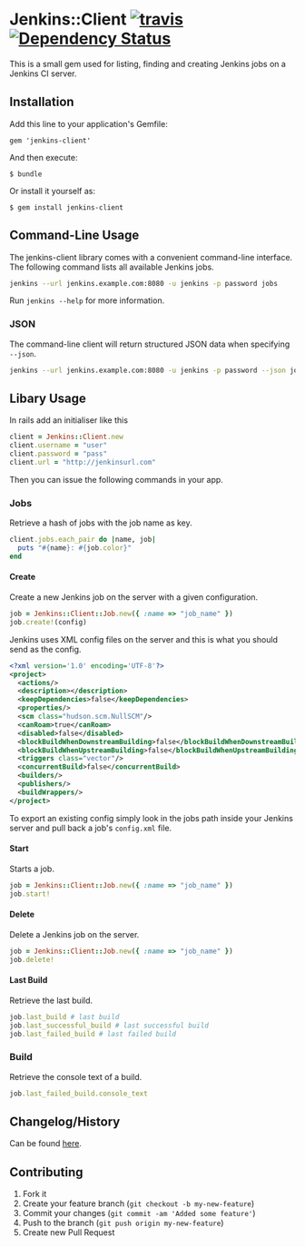 # Jenkins::Client [![travis](https://secure.travis-ci.org/john-griffin/jenkins-client.png)](http://travis-ci.org/john-griffin/jenkins-client) [![Dependency Status](https://gemnasium.com/john-griffin/jenkins-client.png)](https://gemnasium.com/john-griffin/jenkins-client)

This is a small gem used for listing, finding and creating Jenkins jobs on a Jenkins CI server.

## Installation

Add this line to your application's Gemfile:

    gem 'jenkins-client'

And then execute:

    $ bundle

Or install it yourself as:

    $ gem install jenkins-client

## Command-Line Usage

The jenkins-client library comes with a convenient command-line interface. The following command lists all available Jenkins jobs.

``` bash
jenkins --url jenkins.example.com:8080 -u jenkins -p password jobs
```

Run `jenkins --help` for more information.

### JSON

The command-line client will return structured JSON data when specifying `--json`.

``` bash
jenkins --url jenkins.example.com:8080 -u jenkins -p password --json jobs
```

## Libary Usage

In rails add an initialiser like this

``` ruby
client = Jenkins::Client.new
client.username = "user"
client.password = "pass"
client.url = "http://jenkinsurl.com"
```

Then you can issue the following commands in your app.

### Jobs

Retrieve a hash of jobs with the job name as key.

``` ruby
client.jobs.each_pair do |name, job|
  puts "#{name}: #{job.color}"
end
```

#### Create

Create a new Jenkins job on the server with a given configuration.

``` ruby
job = Jenkins::Client::Job.new({ :name => "job_name" })
job.create!(config)
```

Jenkins uses XML config files on the server and this is what you should send as the config.

``` xml
<?xml version='1.0' encoding='UTF-8'?>
<project>
  <actions/>
  <description></description>
  <keepDependencies>false</keepDependencies>
  <properties/>
  <scm class="hudson.scm.NullSCM"/>
  <canRoam>true</canRoam>
  <disabled>false</disabled>
  <blockBuildWhenDownstreamBuilding>false</blockBuildWhenDownstreamBuilding>
  <blockBuildWhenUpstreamBuilding>false</blockBuildWhenUpstreamBuilding>
  <triggers class="vector"/>
  <concurrentBuild>false</concurrentBuild>
  <builders/>
  <publishers/>
  <buildWrappers/>
</project>
```

To export an existing config simply look in the jobs path inside your Jenkins server and pull back a job's `config.xml` file.

#### Start

Starts a job.

``` ruby
job = Jenkins::Client::Job.new({ :name => "job_name" })
job.start!
```

#### Delete

Delete a Jenkins job on the server.

``` ruby
job = Jenkins::Client::Job.new({ :name => "job_name" })
job.delete!
```

#### Last Build

Retrieve the last build.

``` ruby
job.last_build # last build
job.last_successful_build # last successful build
job.last_failed_build # last failed build
```

### Build

Retrieve the console text of a build.

``` ruby
job.last_failed_build.console_text
```

## Changelog/History

Can be found [here](https://github.com/john-griffin/jenkins-client/blob/master/CHANGELOG.md).

## Contributing

1. Fork it
2. Create your feature branch (`git checkout -b my-new-feature`)
3. Commit your changes (`git commit -am 'Added some feature'`)
4. Push to the branch (`git push origin my-new-feature`)
5. Create new Pull Request
